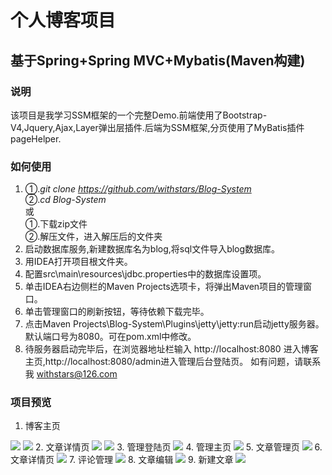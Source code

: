 # 个人博客项目
## 基于Spring+Spring MVC+Mybatis(Maven构建)
### 说明
该项目是我学习SSM框架的一个完整Demo.前端使用了Bootstrap-V4,Jquery,Ajax,Layer弹出层插件.后端为SSM框架,分页使用了MyBatis插件pageHelper.
### 如何使用
1. ①.*git clone https://github.com/withstars/Blog-System* <br/>
   ②.*cd  Blog-System*<br/>
   或<br/>
   ①.下载zip文件<br/>
   ②.解压文件，进入解压后的文件夹 <br/>
2. 启动数据库服务,新建数据库名为blog,将sql文件导入blog数据库。
3. 用IDEA打开项目根文件夹。
4. 配置src\main\resources\jdbc.properties中的数据库设置项。
5. 单击IDEA右边侧栏的Maven Projects选项卡，将弹出Maven项目的管理窗口。
7. 单击管理窗口的刷新按钮，等待依赖下载完毕。
8. 点击Maven Projects\Blog-System\Plugins\jetty\jetty:run启动jetty服务器。<br/>
    默认端口号为8080。可在pom.xml中修改。
9. 待服务器启动完毕后，在浏览器地址栏输入 http://localhost:8080 进入博客主页,http://localhost:8080/admin进入管理后台登陆页。
如有问题，请联系我 withstars@126.com
### 项目预览
1. 博客主页
<img src="https://github.com/withstars/Blog-System/blob/master/preview/1.PNG">
<img src="https://github.com/withstars/Blog-System/blob/master/preview/2.PNG">
2. 文章详情页
<img src="https://github.com/withstars/Blog-System/blob/master/preview/3.PNG">
<img src="https://github.com/withstars/Blog-System/blob/master/preview/11.PNG">
3. 管理登陆页
<img src="https://github.com/withstars/Blog-System/blob/master/preview/4.PNG">
4. 管理主页
<img src="https://github.com/withstars/Blog-System/blob/master/preview/5.PNG">
5. 文章管理页
<img src="https://github.com/withstars/Blog-System/blob/master/preview/6.PNG">
6. 文章详情页
<img src="https://github.com/withstars/Blog-System/blob/master/preview/7.PNG">
7. 评论管理
<img src="https://github.com/withstars/Blog-System/blob/master/preview/8.PNG">
8. 文章编辑
<img src="https://github.com/withstars/Blog-System/blob/master/preview/9.PNG">
9. 新建文章
<img src="https://github.com/withstars/Blog-System/blob/master/preview/10.PNG">

